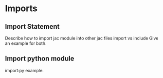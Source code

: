 # Imports

## Import Statement
Describe how to import jac module into other jac files
import vs include
Give an example for both.

## Import python module
import:py example.
